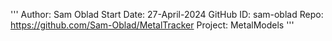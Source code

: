 ﻿'''
Author:			Sam Oblad
Start Date:		27-April-2024
GitHub ID:		sam-oblad
Repo:			https://github.com/Sam-Oblad/MetalTracker
Project:		MetalModels
'''